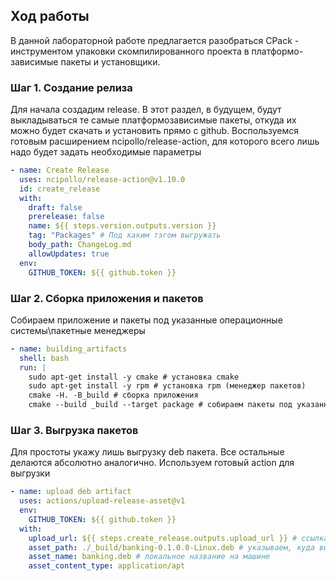 ## Ход работы
В данной лабораторной работе предлагается разобраться CPack -  инструментом упаковки скомпилированного проекта в платформо-зависимые пакеты и установщики.

### Шаг 1. Создание релиза
Для начала создадим release. В этот раздел, в будущем, будут выкладываться те самые платформозависимые пакеты, откуда их можно будет скачать и установить прямо с github. Воспользуемся готовым расширением ncipollo/release-action, для которого всего лишь надо будет задать необходимые параметры 
```yml
- name: Create Release
  uses: ncipollo/release-action@v1.10.0
  id: create_release
  with:
    draft: false
    prerelease: false
    name: ${{ steps.version.outputs.version }}
    tag: "Packages" # Под каким тэгом выгружать
    body_path: ChangeLog.md
    allowUpdates: true
  env:
    GITHUB_TOKEN: ${{ github.token }}
```

### Шаг 2. Сборка приложения и пакетов
Собираем приложение и пакеты под указанные операционные системы\пакетные менеджеры
```yml
- name: building_artifacts
  shell: bash
  run: |
    sudo apt-get install -y cmake # установка cmake
    sudo apt-get install -y rpm # установка rpm (менеджер пакетов)
    cmake -H. -B_build # сборка приложения
    cmake --build _build --target package # собираем пакеты под указанные системы
```

### Шаг 3. Выгрузка пакетов
Для простоты укажу лишь выгрузку deb пакета. Все остальные делаются абсолютно аналогично. Используем готовый action для выгрузки
```yml
- name: upload deb artifact
  uses: actions/upload-release-asset@v1
  env:
    GITHUB_TOKEN: ${{ github.token }}
  with:
    upload_url: ${{ steps.create_release.outputs.upload_url }} # ссылка на релиз, куда выгрузить
    asset_path: ./_build/banking-0.1.0.0-Linux.deb # указываем, куда выгрузить
    asset_name: banking.deb # локальное название на машине
    asset_content_type: application/apt
```